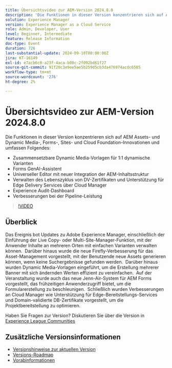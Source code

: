 ```yaml
---
title: Übersichtsvideo zur AEM-Version 2024.8.0
description: 'Die Funktionen in dieser Version konzentrieren sich auf AEM Assets- und Dynamic Media-, Forms-, Sites- und Cloud Foundation-Innovationen und umfassen Folgendes: Zusammensetzbare Dynamic Media-Vorlagen für 1:1-Varianten Forms GenAI Assistant Universal Editor mit neuer AEM-Inhaltsstrukturintegration​ Verwalten des Lebenszyklus von DV-Zertifikaten und Unterstützung für Edge Delivery Services über Cloud Manager Experience Audit Dashboard Verbesserungen bei der Pipeline-Leistung'
solution: Experience Manager
version: Experience Manager as a Cloud Service
role: Admin, Developer, User
level: Beginner, Intermediate
feature: Release Information
doc-type: Event
duration: 726
last-substantial-update: 2024-09-10T00:00:00Z
jira: KT-16149
exl-id: e7acb6c8-a23f-4aca-b80c-2f092bd61f27
source-git-commit: 91f20c3e9ee5ae5b259d5cb3da476974acdc6585
workflow-type: tm+mt
source-wordcount: '276'
ht-degree: 2%

---
```


# Übersichtsvideo zur AEM-Version 2024.8.0

Die Funktionen in dieser Version konzentrieren sich auf AEM Assets- und Dynamic Media-, Forms-, Sites- und Cloud Foundation-Innovationen und umfassen Folgendes:

* Zusammensetzbare Dynamic Media-Vorlagen für 1:1 dynamische Varianten
* Forms GenAI-Assistent
* Universeller Editor mit neuer Integration der AEM-Inhaltsstruktur&#x200B;
* Verwalten des Lebenszyklus von DV-Zertifikaten und Unterstützung für Edge Delivery Services über Cloud Manager
* Experience Audit-Dashboard
* Verbesserungen bei der Pipeline-Leistung

>[!VIDEO](https://video.tv.adobe.com/v/3433381/?learn=on)

## Überblick

Das Ereignis bot Updates zu Adobe Experience Manager, einschließlich der Einführung der Live Copy- oder Multi-Site-Manager-Funktion, mit der Anwender Inhalte an mehreren Orten mit einfachen Varianten verwalten können. &#x200B; Darüber hinaus wurde die neue Firefly-Verbesserung für das Asset-Management vorgestellt, mit der Benutzende neue Assets generieren können, wenn keine Suchergebnisse gefunden werden. &#x200B; Darüber hinaus wurden Dynamic Media-Vorlagen eingeführt, um die Erstellung mehrerer Banner mit sich ändernden Werten effizient zu vereinfachen. &#x200B; Auf der Veranstaltung wurde auch das neue Jenn-Air-System für AEM Forms vorgestellt, das frühzeitigen Anwenderzugriff bietet, um die Formularerstellung zu beschleunigen. &#x200B; Schließlich wurden Verbesserungen an Cloud Manager wie Unterstützung für Edge-Bereitstellungs-Services und Domain-validierte DB-Zertifikate vorgestellt, um die Projektbereitstellung zu optimieren. &#x200B;

Haben Sie Fragen zur Version?  Diskutieren Sie über die Version in [Experience League Communities](https://adobe.ly/4egoWgm)

## Zusätzliche Versionsinformationen

* [Versionshinweise zur aktuellen Version](https://experienceleague.adobe.com/docs/experience-manager-cloud-service/content/release-notes/home.html?lang=de)
* [Versions-Roadmap](https://experienceleague.adobe.com/docs/experience-manager-release-information/aem-release-updates/update-releases-roadmap.html?lang=de)
* [Vorabinformationen](https://experienceleague.adobe.com/docs/experience-manager-cloud-service/content/release-notes/prerelease.html?lang=de)

